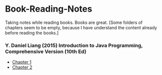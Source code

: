 # Book-Reading-Notes

Taking notes while reading books. Books are great. [Some folders of chapters seem to be empty, because I have understand the content already before reading the books.]

<h3> Y. Daniel Liang (2015) Introduction to Java Programming, Comprehensive Version (10th Ed)</h3>
<ul>
  <li><a href="https://github.com/CurtisNewbie/Book-Reading-Notes/tree/master/(D.%20Daniel%20Liang%2C%202015)%20Introduction%20to%20Java%20Programming/Chap%201">Chapter 1</a></li>
  <li><a href="https://github.com/CurtisNewbie/Book-Reading-Notes/tree/master/(D.%20Daniel%20Liang%2C%202015)%20Introduction%20to%20Java%20Programming">Chapter 2</a></li>
</ul>
